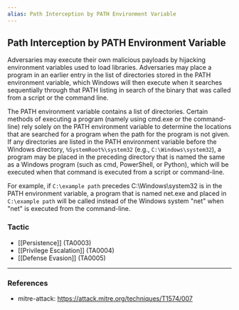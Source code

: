 ```yaml
---
alias: Path Interception by PATH Environment Variable
---
```


## Path Interception by PATH Environment Variable

Adversaries may execute their own malicious payloads by hijacking environment variables used to load libraries. Adversaries may place a program in an earlier entry in the list of directories stored in the PATH environment variable, which Windows will then execute when it searches sequentially through that PATH listing in search of the binary that was called from a script or the command line.

The PATH environment variable contains a list of directories. Certain methods of executing a program (namely using cmd.exe or the command-line) rely solely on the PATH environment variable to determine the locations that are searched for a program when the path for the program is not given. If any directories are listed in the PATH environment variable before the Windows directory, <code>%SystemRoot%\system32</code> (e.g., <code>C:\Windows\system32</code>), a program may be placed in the preceding directory that is named the same as a Windows program (such as cmd, PowerShell, or Python), which will be executed when that command is executed from a script or command-line.

For example, if <code>C:\example path</code> precedes </code>C:\Windows\system32</code> is in the PATH environment variable, a program that is named net.exe and placed in <code>C:\example path</code> will be called instead of the Windows system "net" when "net" is executed from the command-line.


### Tactic

- [[Persistence]] (TA0003)
- [[Privilege Escalation]] (TA0004)
- [[Defense Evasion]] (TA0005)


---
### References

- mitre-attack: https://attack.mitre.org/techniques/T1574/007
